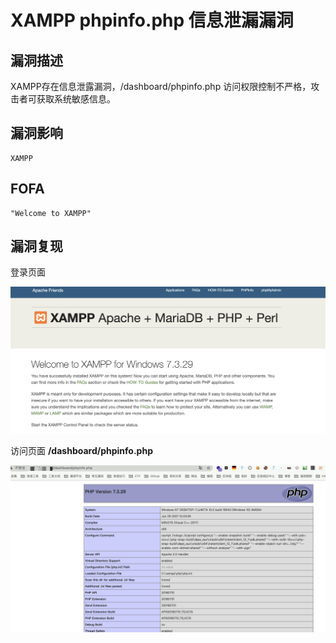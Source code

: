 # XAMPP phpinfo.php 信息泄漏漏洞

## 漏洞描述

XAMPP存在信息泄露漏洞，/dashboard/phpinfo.php 访问权限控制不严格，攻击者可获取系统敏感信息。

## 漏洞影响

```
XAMPP
```

## FOFA

```
"Welcome to XAMPP"
```

## 漏洞复现

登录页面

![img](./images/202202162238289.png)

访问页面 **/dashboard/phpinfo.php** 

![img](./images/202202162238311.png)